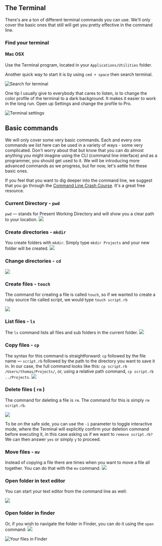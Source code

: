 ## The Terminal

There's are a ton of different terminal commands you can use. We'll only cover the basic ones that still will get you pretty effective in the command line.

### Find your terminal

#### Mac OSX

Use the Terminal program, located in your `Applications/Utilities` folder.

Another quick way to start it is by using `cmd + space` then search terminal.

![Search for terminal](../images/terminal_search.png)

One tip I usually give to everybody that cares to listen, is to change the color profile of the terminal to a dark background. It makes it easier to work in the long run. Open up Settings and change the profile to Pro. 

![Terminal settings](../images/terminal_settings.png)

## Basic commands
We will only cover some very basic commands. Each and every one commands we list here can be used in a variety of ways - some very complicated. Don't worry about that but know that you can do almost anything you might imagine using the CLI (command line interface) and as a programmer, you should get used to it. We will be introducing more advanced commands as we progress, but for now, let's settle fot these basic ones.

If you feel that you want to dig deeper into the command line, we suggest that you go through the [Command Line Crash Course](http://cli.learncodethehardway.org/book/). It's a great free resource. 

### Current Directory - `pwd` 
`pwd` — stands for Present Working Directory and will show you a clear path to your location.
![](../images/terminal_pwd.png)


### Create directories - `mkdir` 
You create folders with `mkdir`. Simply type `mkdir Projects` and your new folder will be created.
![](../images/terminal_mkdir.png)

### Change directories - `cd` 
![](../images/terminal_cd.png)

### Create files - `touch`
The command for creating a file is called `touch`, so if we wanted to create a ruby source file called script, we would type `touch script.rb`

![](../images/terminal_touch.png)

### List files - `ls` 
The `ls` command lists all files and sub folders in the current folder.
![](../images/terminal_ls.png)

### Copy files - `cp` 
The syntax for this command is straightforward: `cp` followed by the file name — `script.rb` followed by the path to the directory you want to save it in. In our case, the full command looks like this: `cp script.rb /Users/thomas/Projects/`, or, using a relative path command, `cp script.rb ../Projects`. 
![](../images/terminal_cp.png)

### Delete files ( `rm` )
The command for deleting a file is `rm`. The command for this is simply `rm script.rb`.

![](../images/terminal_rm.png)

To be on the safe side, you can use the `-i` parameter to toggle interactive mode, where the Terminal will explicitly confirm your deletion command before executing it, in this case asking us if we want to `remove script.rb?` We can then answer `yes` or simply `y` to proceed.

### Move files - `mv`
Instead of copying a file there are times when you want to move a file all together. You can do that with the `mv` command. 
![](../images/terminal_mv.png)

### Open folder in text editor
You can start your text editor from the command line as well:

![](../images/terminal_atom.png)

### Open folder in finder
Or, if you wish to navigate the folder in Finder, you can do it using the `open` command:
![](../images/terminal_open.png)

![Your files in Finder](../images/terminal_open_in_finder.png)

